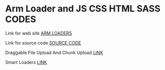 # Arm Loader and JS CSS HTML SASS CODES

Link for web site [ARM LOADERS](https://amurkhoyetsyan.github.io/armloaders.github.io/)

Link for source code [SOURCE CODE](https://github.com/AmurKhoyetsyan/Tutorial-HTML-CSS-JS-SASS)

Draggable File Upload And Chunk Upload [LINK](https://github.com/AmurKhoyetsyan/draggable-file-upload)

Smart Loaders [LINK](https://github.com/AmurKhoyetsyan/smart-loaders)